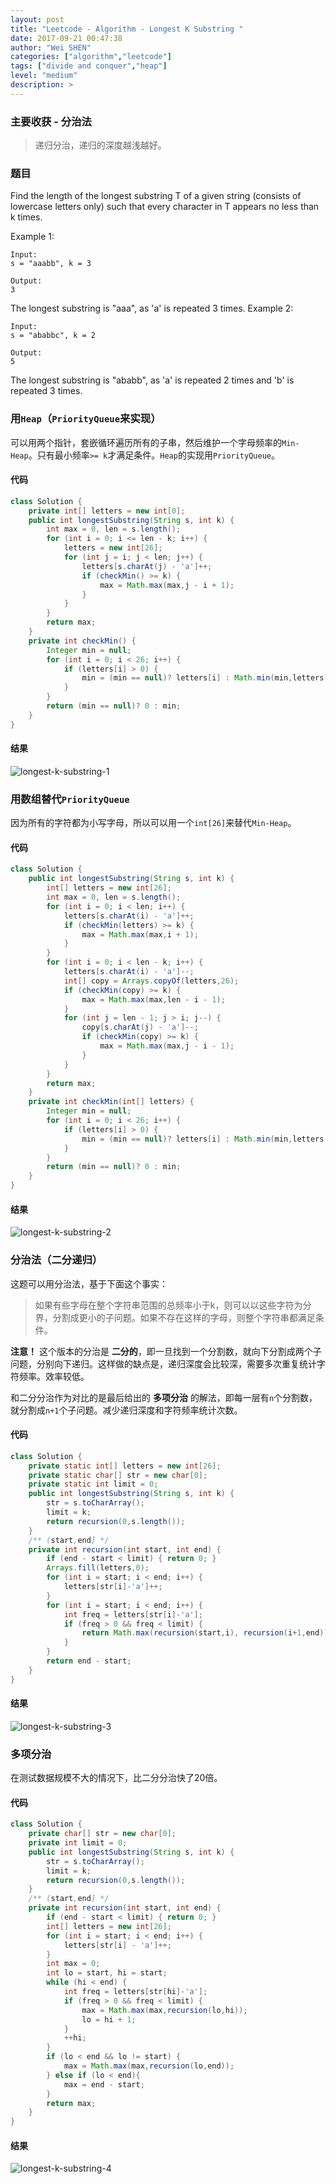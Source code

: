 ```yaml
---
layout: post
title: "Leetcode - Algorithm - Longest K Substring "
date: 2017-09-21 00:47:38
author: "Wei SHEN"
categories: ["algorithm","leetcode"]
tags: ["divide and conquer","heap"]
level: "medium"
description: >
---
```


### 主要收获 - 分治法
> 递归分治，递归的深度越浅越好。

### 题目
Find the length of the longest substring T of a given string (consists of lowercase letters only) such that every character in T appears no less than k times.

Example 1:
```
Input:
s = "aaabb", k = 3

Output:
3
```

The longest substring is "aaa", as 'a' is repeated 3 times.
Example 2:
```
Input:
s = "ababbc", k = 2

Output:
5
```

The longest substring is "ababb", as 'a' is repeated 2 times and 'b' is repeated 3 times.


### 用`Heap`（`PriorityQueue`来实现）
可以用两个指针，套嵌循环遍历所有的子串，然后维护一个字母频率的`Min-Heap`。只有最小频率`>= k`才满足条件。`Heap`的实现用`PriorityQueue`。

#### 代码
```java
class Solution {
    private int[] letters = new int[0];
    public int longestSubstring(String s, int k) {
        int max = 0, len = s.length();
        for (int i = 0; i <= len - k; i++) {
            letters = new int[26];
            for (int j = i; j < len; j++) {
                letters[s.charAt(j) - 'a']++;
                if (checkMin() >= k) {
                    max = Math.max(max,j - i + 1);
                }
            }
        }
        return max;
    }
    private int checkMin() {
        Integer min = null;
        for (int i = 0; i < 26; i++) {
            if (letters[i] > 0) {
                min = (min == null)? letters[i] : Math.min(min,letters[i]);
            }
        }
        return (min == null)? 0 : min;
    }
}
```

#### 结果
![longest-k-substring-1](/images/leetcode/longest-k-substring-1.png)


### 用数组替代`PriorityQueue`
因为所有的字符都为小写字母，所以可以用一个`int[26]`来替代`Min-Heap`。

#### 代码
```java
class Solution {
    public int longestSubstring(String s, int k) {
        int[] letters = new int[26];
        int max = 0, len = s.length();
        for (int i = 0; i < len; i++) {
            letters[s.charAt(i) - 'a']++;
            if (checkMin(letters) >= k) {
                max = Math.max(max,i + 1);
            }
        }
        for (int i = 0; i < len - k; i++) {
            letters[s.charAt(i) - 'a']--;
            int[] copy = Arrays.copyOf(letters,26);
            if (checkMin(copy) >= k) {
                max = Math.max(max,len - i - 1);
            }
            for (int j = len - 1; j > i; j--) {
                copy[s.charAt(j) - 'a']--;
                if (checkMin(copy) >= k) {
                    max = Math.max(max,j - i - 1);
                }
            }
        }
        return max;
    }
    private int checkMin(int[] letters) {
        Integer min = null;
        for (int i = 0; i < 26; i++) {
            if (letters[i] > 0) {
                min = (min == null)? letters[i] : Math.min(min,letters[i]);
            }
        }
        return (min == null)? 0 : min;
    }
}
```

#### 结果
![longest-k-substring-2](/images/leetcode/longest-k-substring-2.png)


### 分治法（二分递归）
这题可以用分治法，基于下面这个事实：
> 如果有些字母在整个字符串范围的总频率小于k，则可以以这些字符为分界，分割成更小的子问题。如果不存在这样的字母，则整个字符串都满足条件。

**注意！** 这个版本的分治是 **二分的**，即一旦找到一个分割数，就向下分割成两个子问题，分别向下递归。这样做的缺点是，递归深度会比较深，需要多次重复统计字符频率。效率较低。

和二分分治作为对比的是最后给出的 **多项分治** 的解法，即每一层有`n`个分割数，就分割成`n+1`个子问题。减少递归深度和字符频率统计次数。

#### 代码
```java
class Solution {
    private static int[] letters = new int[26];
    private static char[] str = new char[0];
    private static int limit = 0;
    public int longestSubstring(String s, int k) {
        str = s.toCharArray();
        limit = k;
        return recursion(0,s.length());
    }
    /** (start,end] */
    private int recursion(int start, int end) {
        if (end - start < limit) { return 0; }
        Arrays.fill(letters,0);
        for (int i = start; i < end; i++) {
            letters[str[i]-'a']++;
        }
        for (int i = start; i < end; i++) {
            int freq = letters[str[i]-'a'];
            if (freq > 0 && freq < limit) {
                return Math.max(recursion(start,i), recursion(i+1,end));
            }
        }
        return end - start;
    }
}
```

#### 结果
![longest-k-substring-3](/images/leetcode/longest-k-substring-3.png)

### 多项分治
在测试数据规模不大的情况下，比二分分治快了20倍。

#### 代码
```java
class Solution {
    private char[] str = new char[0];
    private int limit = 0;
    public int longestSubstring(String s, int k) {
        str = s.toCharArray();
        limit = k;
        return recursion(0,s.length());
    }
    /** (start,end] */
    private int recursion(int start, int end) {
        if (end - start < limit) { return 0; }
        int[] letters = new int[26];
        for (int i = start; i < end; i++) {
            letters[str[i] - 'a']++;
        }
        int max = 0;
        int lo = start, hi = start;
        while (hi < end) {
            int freq = letters[str[hi]-'a'];
            if (freq > 0 && freq < limit) {
                max = Math.max(max,recursion(lo,hi));
                lo = hi + 1;
            }
            ++hi;
        }
        if (lo < end && lo != start) {
            max = Math.max(max,recursion(lo,end));
        } else if (lo < end){
            max = end - start;
        }
        return max;
    }
}
```

#### 结果
![longest-k-substring-4](/images/leetcode/longest-k-substring-4.png)
